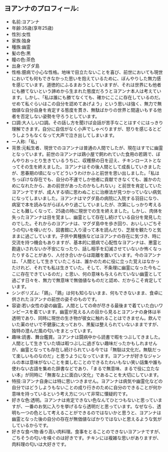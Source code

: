 ## ヨアンナのプロフィール:

* 名前:ヨアンナ
* 年齢:35歳(享年25歳)
* 性別:女性
* 家族:独身
* 種族:幽霊
* 髪の色:黒
* 瞳の色:茶色
* 出身:マグダ島
* 性格:臆病で小心な性格。地味で目立たないことを喜び、前世においても現世においても何もできなかった思いを抱えているために、ぼんやりした無力感を感じています。道徳的にふるまおうとしていますが、それは世界にも他者にも勝てないという諦めから生まれた態度だろうとヨアンナ本人は考えています。しかし、「私は誰にも勝てなくても、確かにここに存在しているのだ。せめて私ぐらいはこの自分を認めてあげよう」という思いは強く、無力で無価値な自分自身を肯定する態度を貫き、無駄ばかりの世界と間違いもする他者を否定しない姿勢を守ろうとしています。 
* 口調:大人しい口調。その話し方を聞けば会話が苦手なことはすぐにはっきり理解できます。自分に自信がなく小声でしゃべりますが、怒りを感じるとどうしようもなくなって大声で泣き出してしまいます。
* 一人称:「私」
* 背景:元転生者、現世でのヨアンナは普通の人間でしたが、現在はすでに幽霊となっています。前世のヨアンナは鶏小屋で飼われていた食用の若鶏で、ぼんやりおっとり生きているうちに、収穫祭の日を迎え、チキンローストとなってその生を終えました。ヨアンナはその後人間として成長していきましたが、思春期の頃になってどういうわけかふと前世を思い出しました。「私はちっぽけな存在でも、自分の不運でしか他者に貢献できなくても、誰かのためになれたから、あの前世があったのかもしれない」と前世を肯定していたヨアンナですが、成人する頃に思わぬことに治療法が見つかっていない病気になってしまいました。ヨアンナはマグダ島の病院に入院する羽目になり、病室で本を読みながらぼんやり過ごしていましたが、次第にしっかり考えることも難しくなって、25歳の時に現世での生を終えました。しかし、肉体を失ったヨアンナは目を覚まし、幽霊として存在し続けている自分を発見したのでした。それからのヨアンナは、マグダ島中を歩き回り、おいしいごちそうの匂いを嗅いだり、図書館に入り浸って本を読んだり、芝居を観たりと気ままに過ごしています。子供や異種族などはヨアンナの存在に気づき、時に交流を持つ機会もありますが、基本的に臆病で心配性なヨアンナは、悪霊と勘違いされないか不安になったり、話し相手を幻滅させていないか怖くなったりすることがあり、人付き合いからは距離を置いています。今のヨアンナは、「人間として生きていたころは、誰かのために役に立った覚えはなかったけれど、それでも私は生きていた。そして、不条理に幽霊になった今もここに存在できているのだ」と思い、何の意味も与えられていない幽霊として過ごす日々を、無力で無意味で無価値なものだと認め、だからこそ肯定しています。
* シンボリズム:「鶏」、「鶏」は何も知らないまま、何もできないまま、食卓に供されたヨアンナの前世の姿そのものです。
* 容姿:若い女性の姿の幽霊。人間としての命が尽きる最後まで着ていた白いワンピースを着ています。幽霊が見える人の目から見るとヨアンナの身体は半透明であり、同時に現世の生き物が彼女に触れることはできません。飲んでいた薬のせいで不健康に太っており、黒髪は整えられていないままですが、独特の澄んだ風の匂いをまとっています。
* 趣味:読書、舞台鑑賞。ヨアンナは闘病中から読書で暇をつぶしてきました。人間として生きていた頃は暇つぶしに過ぎない趣味だったかもしれませんが、幽霊となっても存在し続けられている今では「無駄は文化だ。無駄だって楽しいものなのだ」と思うようになっています。ヨアンナが好きなジャンルの本は意味がないことを楽しむことのできるたわいもない笑い話集や誰も使わない古語を集めた辞書などであり、「まるで無意味、まるで役に立たない本」が同時に「無害な上に面白い文化」であることを大切にしています。
* 特技:ヨアンナ自身には特に思いつきません。ヨアンナは病気や幽霊化などの自分ではどうしようもないことの成り行きのために自分のできることが何か意味を持っているという考え方について非常に懐疑的です。
* 好きな色:透明。ヨアンナは肯定できない色なんてひとつもないと思っていますが、一番のお気に入りを挙げるなら透明だと思っています。なぜなら、透明も一つの色として考えることができるのではないかと思うと、ヨアンナは幽霊となった後の自分の存在が無価値なばかりではないと思えるような気がしているからです。
* 好きな食べ物:香り高い肉料理。食事をとることのできないヨアンナですが、ごちそうの匂いを嗅ぐのは好きです。チキンには複雑な思いがありますが、肉料理の匂いは大好きです。
